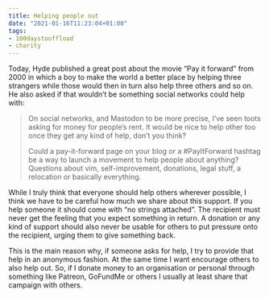```yaml
---
title: Helping people out
date: "2021-01-16T11:23:04+01:00"
tags:
- 100daystooffload
- charity
---
```


Today, Hyde published a great post about the movie “Pay it forward” from 2000 in which a boy to make the world a better place by helping three strangers while those would then in turn also help three others and so on. He also asked if that wouldn’t be something social networks could help with:

> On social networks, and Mastodon to be more precise, I’ve seen toots asking for money for people’s rent. It would be nice to help other too once they get any kind of help, don’t you think?
> 
> Could a pay-it-forward page on your blog or a #PayItForward hashtag be a way to launch a movement to help people about anything? Questions about vim, self-improvement, donations, legal stuff, a relocation or basically everything.

While I truly think that everyone should help others wherever possible, I think we have to be careful how much we share about this support. If you help someone it should come with “no strings attached”. The recipient must never get the feeling that you expect something in return. A donation or any kind of support should also never be usable for others to put pressure onto the recipient, urging them to give something back.

This is the main reason why, if someone asks for help, I try to provide that help in an anonymous fashion. At the same time I want encourage others to also help out. So, if I donate money to an organisation or personal through something like Patreon, GoFundMe or others I usually at least share that campaign with others.
